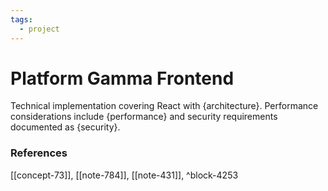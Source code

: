 ```yaml
---
tags:
  - project
---
```


# Platform Gamma Frontend

Technical implementation covering React with {architecture}. Performance considerations include {performance} and security requirements documented as {security}.



### References
[[concept-73]], [[note-784]], [[note-431]], ^block-4253
